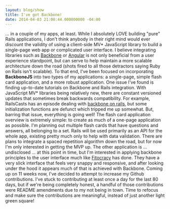 ```yaml
---
layout: blog/show
title: I've got Backbone!
date: 2014-04-03 21:00:44.000000000 -04:00
---
```


... in a couple of my apps, at least. While I absolutely LOVE building "pure" Rails applications, I don't think anybody in their right mind would ever discount the validity of using a client-side MV* JavaScript library to build a single-page web app or complicated user interface. I believe integrating libraries such as [Backbone](http://backbonejs.org/) or [Angular](http://angularjs.org/) is not only beneficial from a user experience standpoint, but can serve to help maintain a more scalable architecture down the road (shots fired to all those detractors saying Ruby on Rails isn't scalable). To that end, I've been focused on incorporating **BackboneJS** into two types of my applications: a single-page, simple flash card application, and a more robust application. One issue I've found is finding up-to-date tutorials on Backbone and Rails integration. With JavaScript MV* libraries being relatively new, there are constant versioned updates that sometimes break backwards compatibility. For example, RailsCasts has an episode dealing with [backbone on rails](http://railscasts.com/episodes/323-backbone-on-rails-part-1), but some initialization functions are defunct which tripped me up somewhat. But, barring that issue, everything is going well! The flash card application overview is extremely simple: to create as much of a one-page application as possible. I'm planning out multiple flash cards that have questions and answers, all belonging to a set. Rails will be used primarily as an API for the whole app, existing pretty much only to help with data validation. There are plans to integrate a spaced repetition algorithm down the road, but for now I'm only interested in getting the MVP up. The other application is ... undisclosed ... at this point in time, but I'm interested in applying backbone principles to the user interface much like [Fitocracy](http://fitocracy.com) has done. They have a very slick interface that feels very snappy and responsive, and after looking under the hood it appears much of that is achieved with Backbone. Coming up on 11 weeks now, I've decided to attempt to increase my Github contributions. I've stuck to contributing at least once a day for the last 80 days, but if we're being completely honest, a handful of those contributions were README amendments due to my not being in town. Time to refocus and make sure the contributions are meaningful, instead of just another light green square!


